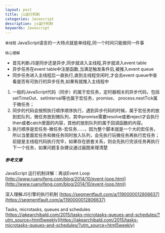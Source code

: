 ```yaml
---
layout: post
title: js运行机制
categories: Javascript
description: js运行机制
keywords: Javascript
---
```


`单线程` JavaScript语言的一大特点就是单线程,同一个时间只能做同一件事

`核心理解`
- 首先判断JS是同步还是异步,同步就进入主线程,异步就进入event table
- 异步任务在event table中注册函数,当满足触发条件后,被推入event queue
- 同步任务进入主线程后一直执行,直到主线程空闲时,才会去event queue中查看是否有可执行的异步任务,如果有就推入主线程中

1. 一般的JavaScript代码（同步）的属于宏任务，定时器相关的异步代码，包括setTimeOut、setInterval等也属于宏任务，promise、 process.nextTick属于微任务；
2. 同步的代码会按照执行顺序顺序执行，遇到异步代码的时候，属于宏任务的放到宏队列，微任务放到微队列，其中promise需要resolve或者reject才会执行then或者catch里面的内容，其他的放到队列的属于回调函数的内容。
3. 执行顺序是宏任务-微任务-宏任务……，因为整个脚本就是一个大的宏任务，所以当里面宏任务和微任务同时放入队列，会先执行玩微任务再执行宏任务；前提是主线程代码执行完毕，如果存在嵌套关系，则会先执行完该任务再执行下一个任务，如果问题复杂建议通过画图来理清楚

##### 参考文章
JavaScript 运行机制详解：再谈Event Loop
[http://www.ruanyifeng.com/blog/2014/10/event-loop.html](http://www.ruanyifeng.com/blog/2014/10/event-loop.html)

深入理解JS引擎的执行机制
[https://segmentfault.com/a/1190000012806637](https://segmentfault.com/a/1190000012806637)

Tasks, microtasks, queues and schedules
[https://jakearchibald.com/2015/tasks-microtasks-queues-and-schedules/?utm_source=html5weekly](https://jakearchibald.com/2015/tasks-microtasks-queues-and-schedules/?utm_source=html5weekly)